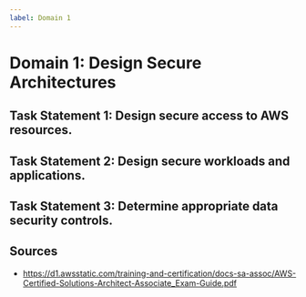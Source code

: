 ```yaml
---
label: Domain 1
---
```


# Domain 1: Design Secure Architectures

## Task Statement 1: Design secure access to AWS resources.

## Task Statement 2: Design secure workloads and applications.

## Task Statement 3: Determine appropriate data security controls.

## Sources

- https://d1.awsstatic.com/training-and-certification/docs-sa-assoc/AWS-Certified-Solutions-Architect-Associate_Exam-Guide.pdf